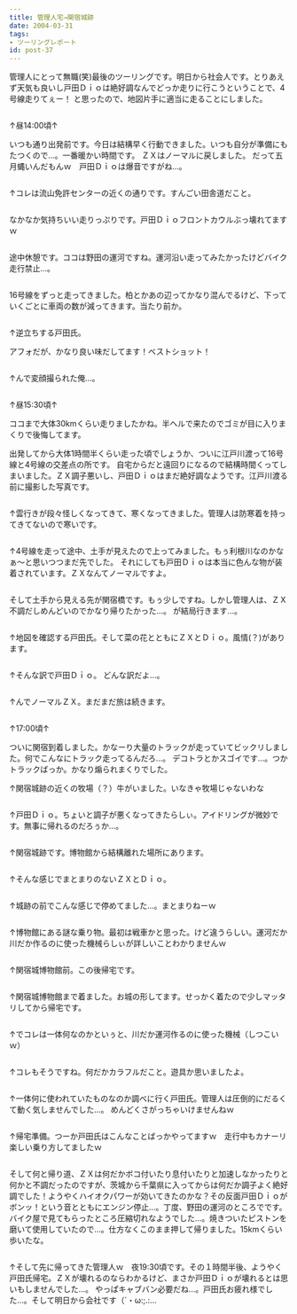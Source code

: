 ```yaml
---
title: 管理人宅→関宿城跡
date: 2004-03-31
tags:
- ツーリングレポート
id: post-37
---
```



<p class="sentence spacing10">管理人にとって無職(笑)最後のツーリングです。明日から社会人です。とりあえず天気も良いし戸田Ｄｉｏは絶好調なんでどっか走りに行こうということで、4号線走りてぇー！ と思ったので、地図片手に適当に走ることにしました。</p>
<div class="center spacing"><img src="/photo/diary/sekiyado1.jpg" alt=""></div>
<p class="sentence">↑昼14:00頃↑</p>
<p class="sentence spacing10">いつも通り出発前です。今日は結構早く行動できました。いつも自分が準備にもたつくので...。一番暖かい時間です。 ＺＸはノーマルに戻しました。 だって五月蝿いんだもんｗ　戸田Ｄｉｏは爆音ですがね...。</p>
<div class="center spacing"><img src="/photo/diary/sekiyado2.jpg" alt=""></div>
<p class="sentence spacing10">↑コレは流山免許センターの近くの通りです。すんごい田舎道だこと。</p>
<div class="center spacing"><img src="/photo/diary/sekiyado3.jpg" alt=""></div>
<p class="sentence spacing10">なかなか気持ちいい走りっぷりです。戸田Ｄｉｏフロントカウルぶっ壊れてますｗ</p>
<div class="center spacing"><img src="/photo/diary/sekiyado4.jpg" alt=""></div>
<p class="sentence spacing10">途中休憩です。ココは野田の運河ですね。運河沿い走ってみたかったけどバイク走行禁止...。</p>
<div class="center spacing"><img src="/photo/diary/sekiyado5.jpg" alt=""></div>
<p class="sentence spacing10">16号線をずっと走ってきました。柏とかあの辺ってかなり混んでるけど、下っていくごとに車両の数が減ってきます。当たり前か。</p>
<div class="center spacing"><img src="/photo/diary/sekiyado6.jpg" alt=""></div>
<p class="sentence">↑逆立ちする戸田氏。</p>
<p class="sentence spacing10">アフォだが、かなり良い味だしてます！ベストショット！ </p>
<div class="center spacing"><img src="/photo/diary/sekiyado7.jpg" alt=""></div>
<p class="sentence spacing10">↑んで変顔撮られた俺...。</p>
<div class="center spacing"><img src="/photo/diary/sekiyado8.jpg" alt=""></div>
<p class="sentence">↑昼15:30頃↑</p>
<p class="sentence">ココまで大体30kmくらい走りましたかね。半ヘルで来たのでゴミが目に入りまくりで後悔してます。</p>
<p class="sentence spacing10">出発してから大体1時間半くらい走った頃でしょうか、ついに江戸川渡って16号線と4号線の交差点の所です。 自宅からだと遠回りになるので結構時間くってしまいました。ＺＸ調子悪いし、戸田Ｄｉｏはまだ絶好調なようです。江戸川渡る前に撮影した写真です。</p>
<div class="center spacing"><img src="/photo/diary/sekiyado9.jpg" alt=""></div>
<p class="sentence spacing10">↑雲行きが段々怪しくなってきて、寒くなってきました。管理人は防寒着を持ってきてないので寒いです。</p>
<div class="center spacing"><img src="/photo/diary/sekiyado10.jpg" alt=""></div>
<p class="sentence spacing10">↑4号線を走って途中、土手が見えたので上ってみました。もぅ利根川なのかなぁ～と思いつつまだ先でした。 それにしても戸田Ｄｉｏは本当に色んな物が装着されています。ＺＸなんてノーマルですよ。</p>
<div class="center spacing"><img src="/photo/diary/sekiyado11.jpg" alt=""></div>
<p class="sentence spacing10">そして土手から見える先が関宿橋です。もぅ少しですね。しかし管理人は、ＺＸ不調だしめんどいのでかなり帰りたかった...。 が結局行きます...。</p>
<div class="center spacing"><img src="/photo/diary/sekiyado12.jpg" alt=""></div>
<p class="sentence spacing10">↑地図を確認する戸田氏。そして菜の花とともにＺＸとＤｉｏ。風情(？)があります。</p>
<div class="center spacing"><img src="/photo/diary/sekiyado13.jpg" alt=""></div>
<p class="sentence spacing10">↑そんな訳で戸田Ｄｉｏ。 どんな訳だよ...。</p>
<div class="center spacing"><img src="/photo/diary/sekiyado14.jpg" alt=""></div>
<p class="sentence spacing10">↑んでノーマルＺＸ。まだまだ旅は続きます。</p>
<div class="center spacing"><img src="/photo/diary/sekiyado15.jpg" alt=""></div>
<p class="sentence">↑17:00頃↑</p>
<p class="sentence">ついに関宿到着しました。かなーり大量のトラックが走っていてビックリしました。何でこんなにトラック走ってるんだろ...。 デコトラとかスゴイです...。つかトラックばっか。かなり煽られまくりでした。</p>
<p class="sentence spacing10">↑関宿城跡の近くの牧場（？）牛がいました。いなきゃ牧場じゃないわな</p>
<div class="center spacing"><img src="/photo/diary/sekiyado16.jpg" alt=""></div>
<p class="sentence spacing10">↑戸田Ｄｉｏ。ちょいと調子が悪くなってきたらしぃ。アイドリングが微妙です。無事に帰れるのだろぅか...。</p>
<div class="center spacing"><img src="/photo/diary/sekiyado17.jpg" alt=""></div>
<p class="sentence spacing10">↑関宿城跡です。博物館から結構離れた場所にあります。</p>
<div class="center spacing"><img src="/photo/diary/sekiyado18.jpg" alt=""></div>
<p class="sentence spacing10">↑そんな感じでまとまりのないＺＸとＤｉｏ。</p>
<div class="center spacing"><img src="/photo/diary/sekiyado19.jpg" alt=""></div>
<p class="sentence spacing10">↑城跡の前でこんな感じで停めてました...。まとまりねーｗ</p>
<div class="center spacing"><img src="/photo/diary/sekiyado20.jpg" alt=""></div>
<p class="sentence spacing10">↑博物館にある謎な乗り物。最初は戦車かと思った。けど違うらしい。運河だか川だか作るのに使った機械らしぃが詳しいことわかりませんｗ</p>
<div class="center spacing"><img src="/photo/diary/sekiyado21.jpg" alt=""></div>
<p class="sentence spacing10">↑関宿城博物館前。この後帰宅です。</p>
<div class="center spacing"><img src="/photo/diary/sekiyado22.jpg" alt=""></div>
<p class="sentence spacing10">↑関宿城博物館まで着ました。お城の形してます。せっかく着たので少しマッタリしてから帰宅です。</p>
<div class="center spacing"><img src="/photo/diary/sekiyado23.jpg" alt=""></div>
<p class="sentence spacing10">↑でコレは一体何なのかといぅと、川だか運河作るのに使った機械（しつこいｗ）</p>
<div class="center spacing"><img src="/photo/diary/sekiyado24.jpg" alt=""></div>
<p class="sentence spacing10">↑コレもそうですね。何だかカラフルだこと。遊具か思いましたよ。</p>
<div><img src="/photo/diary/sekiyado25.jpg" alt=""></div>
<p class="sentence spacing10">↑一体何に使われていたものなのか調べに行く戸田氏。管理人は圧倒的にだるくて動く気しませんでした...。 めんどくさがっちゃいけませんねｗ</p>
<div class="center spacing"><img src="/photo/diary/sekiyado26.jpg" alt=""></div>
<p class="sentence spacing10">↑帰宅準備。つーか戸田氏はこんなことばっかやってますｗ　走行中もカナーリ楽しい乗り方してましたｗ</p>
<div class="center spacing"><img src="/photo/diary/sekiyado27.jpg" alt=""></div>
<p class="sentence spacing10">そして何と帰り道、ＺＸは何だかボコ付いたり息付いたりと加速しなかったりと何かと不調だったのですが、茨城から千葉県に入ってからは何だか調子よく絶好調でした！ようやくハイオクパワーが効いてきたのかな？その反面戸田Ｄｉｏがボンッ！という音とともにエンジン停止...。丁度、野田の運河のところでです。バイク屋で見てもらったところ圧縮切れなようでした...。焼きついたピストンを磨いて使用していたので...。仕方なくこのまま押して帰りました。15kmくらい歩いたな。</p>
<div class="center spacing"><img src="/photo/diary/sekiyado28.jpg" alt=""></div>
<p class="sentence">↑そして先に帰ってきた管理人ｗ　夜19:30頃です。その１時間半後、ようやく戸田氏帰宅。ＺＸが壊れるのならわかるけど、まさか戸田Ｄｉｏが壊れるとは思いもしませんでした...。 やっぱキャブバン必要だね...。戸田氏お疲れ様でした...。そして明日から会社です（´・ω:;.:...</p>
